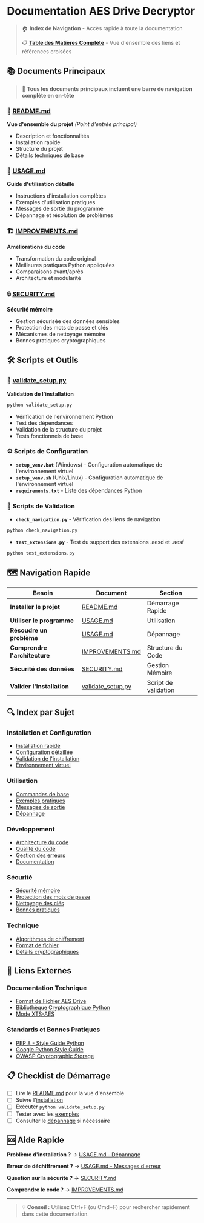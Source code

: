 # Documentation AES Drive Decryptor

> 🏠 **Index de Navigation** - Accès rapide à toute la documentation
> 
> 📋 **[Table des Matières Complète](TOC.md)** - Vue d'ensemble des liens et références croisées

## 📚 Documents Principaux

> 🧭 **Tous les documents principaux incluent une barre de navigation complète en en-tête**

### 🚀 [README.md](README.md)
**Vue d'ensemble du projet** *(Point d'entrée principal)*
- Description et fonctionnalités
- Installation rapide
- Structure du projet
- Détails techniques de base

### 📖 [USAGE.md](USAGE.md)
**Guide d'utilisation détaillé**
- Instructions d'installation complètes
- Exemples d'utilisation pratiques
- Messages de sortie du programme
- Dépannage et résolution de problèmes

### 🏗️ [IMPROVEMENTS.md](IMPROVEMENTS.md)
**Améliorations du code**
- Transformation du code original
- Meilleures pratiques Python appliquées
- Comparaisons avant/après
- Architecture et modularité

### 🔒 [SECURITY.md](SECURITY.md)
**Sécurité mémoire**
- Gestion sécurisée des données sensibles
- Protection des mots de passe et clés
- Mécanismes de nettoyage mémoire
- Bonnes pratiques cryptographiques

## 🛠️ Scripts et Outils

### 🧪 [validate_setup.py](validate_setup.py)
**Validation de l'installation**
```bash
python validate_setup.py
```
- Vérification de l'environnement Python
- Test des dépendances
- Validation de la structure du projet
- Tests fonctionnels de base

### ⚙️ Scripts de Configuration
- **`setup_venv.bat`** (Windows) - Configuration automatique de l'environnement virtuel
- **`setup_venv.sh`** (Unix/Linux) - Configuration automatique de l'environnement virtuel
- **`requirements.txt`** - Liste des dépendances Python

### 🔗 Scripts de Validation
- **`check_navigation.py`** - Vérification des liens de navigation
```bash
python check_navigation.py
```
- **`test_extensions.py`** - Test du support des extensions .aesd et .aesf
```bash
python test_extensions.py
```

## 🗺️ Navigation Rapide

| Besoin | Document | Section |
|--------|----------|---------|
| **Installer le projet** | [README.md](README.md#-démarrage-rapide) | Démarrage Rapide |
| **Utiliser le programme** | [USAGE.md](USAGE.md#-utilisation) | Utilisation |
| **Résoudre un problème** | [USAGE.md](USAGE.md#-dépannage) | Dépannage |
| **Comprendre l'architecture** | [IMPROVEMENTS.md](IMPROVEMENTS.md#-structure-et-organisation-du-code) | Structure du Code |
| **Sécurité des données** | [SECURITY.md](SECURITY.md#-gestion-sécurisée-de-la-mémoire) | Gestion Mémoire |
| **Valider l'installation** | [validate_setup.py](validate_setup.py) | Script de validation |

## 🔍 Index par Sujet

### Installation et Configuration
- [Installation rapide](README.md#-démarrage-rapide)
- [Configuration détaillée](USAGE.md#-installation-rapide)
- [Validation de l'installation](validate_setup.py)
- [Environnement virtuel](USAGE.md#1-configuration-de-lenvironnement-virtuel)

### Utilisation
- [Commandes de base](USAGE.md#-utilisation)
- [Exemples pratiques](USAGE.md#-exemples-dutilisation)
- [Messages de sortie](USAGE.md#-sortie-du-programme)
- [Dépannage](USAGE.md#-dépannage)

### Développement
- [Architecture du code](IMPROVEMENTS.md#1-structure-et-organisation-du-code)
- [Qualité du code](README.md#qualité-du-code)
- [Gestion des erreurs](IMPROVEMENTS.md#2-gestion-des-erreurs-et-robustesse)
- [Documentation](IMPROVEMENTS.md#3-documentation-et-type-hints)

### Sécurité
- [Sécurité mémoire](SECURITY.md#-gestion-sécurisée-de-la-mémoire)
- [Protection des mots de passe](SECURITY.md#1-gestion-des-mots-de-passe)
- [Nettoyage des clés](SECURITY.md#2-dérivation-de-clés)
- [Bonnes pratiques](SECURITY.md#-données-protégées)

### Technique
- [Algorithmes de chiffrement](README.md#algorithme-de-chiffrement)
- [Format de fichier](README.md#format-de-fichier)
- [Détails cryptographiques](SECURITY.md#-application-dans-le-code)

## 🔗 Liens Externes

### Documentation Technique
- [Format de Fichier AES Drive](https://cdn.nsoftware.com/help/NEH/app/nsoftware.AESDrive.htm#pg_aesdfileformat)
- [Bibliothèque Cryptographique Python](https://cryptography.io/)
- [Mode XTS-AES](https://cryptography.io/en/latest/hazmat/primitives/symmetric-encryption/#cryptography.hazmat.primitives.ciphers.modes.XTS)

### Standards et Bonnes Pratiques
- [PEP 8 - Style Guide Python](https://peps.python.org/pep-0008/)
- [Google Python Style Guide](https://google.github.io/styleguide/pyguide.html)
- [OWASP Cryptographic Storage](https://cheatsheetseries.owasp.org/cheatsheets/Cryptographic_Storage_Cheat_Sheet.html)

## 📋 Checklist de Démarrage

- [ ] Lire le [README.md](README.md) pour la vue d'ensemble
- [ ] Suivre l'[installation](README.md#-démarrage-rapide)
- [ ] Exécuter `python validate_setup.py`
- [ ] Tester avec les [exemples](USAGE.md#-exemples-dutilisation)
- [ ] Consulter le [dépannage](USAGE.md#-dépannage) si nécessaire

## 🆘 Aide Rapide

**Problème d'installation ?** → [USAGE.md - Dépannage](USAGE.md#-dépannage)

**Erreur de déchiffrement ?** → [USAGE.md - Messages d'erreur](USAGE.md#-messages-derreur-courants)

**Question sur la sécurité ?** → [SECURITY.md](SECURITY.md)

**Comprendre le code ?** → [IMPROVEMENTS.md](IMPROVEMENTS.md)

---

> 💡 **Conseil :** Utilisez Ctrl+F (ou Cmd+F) pour rechercher rapidement dans cette documentation.